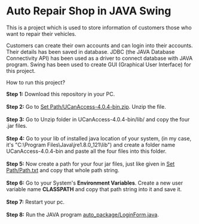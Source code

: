 # Auto Repair Shop in JAVA Swing
This is a project which is used to store information of customers those who want to repair their vehicles.

Customers can create their own accounts and can login into their accounts. Their details has been saved in database. JDBC (the JAVA Database Connectivity API) has been used as a driver to connect database with JAVA program. Swing has been used to create GUI (Graphical User Interface) for this project.

How to run this project?

<B>Step 1:</B> Download this repository in your PC.<br /><br />
<B>Step 2:</B> Go to <a href="https://github.com/yusufidrishi2/Auto-Repair-Shop-in-JAVA-Swing-Project/blob/master/auto_package/Set%20Path/UCanAccess-4.0.4-bin.zip">Set Path/UCanAccess-4.0.4-bin.zip</a>. Unzip the file.<br /><br />
<B>Step 3:</B> Go to Unzip folder in UCanAccess-4.0.4-bin/lib/ and copy the four .jar files.<br /><br />
<B>Step 4:</B> Go to your lib of installed java location of your system, (in my case, it's "C:\Program Files\Java\jre1.8.0_121\lib\") and create a folder name UCanAccess-4.0.4-bin and paste all the four files into this folder.<br /><br />
<B>Step 5:</B> Now create a path for your four jar files, just like given in <a href="https://github.com/yusufidrishi2/Auto-Repair-Shop-in-JAVA-Swing-Project/blob/master/auto_package/Set%20Path/Path.txt">Set Path/Path.txt</a> and copy that whole path string.<br /><br />
<B>Step 6:</B> Go to your System's <B>Environment Variables</B>. Create a new user variable name <B>CLASSPATH</B> and copy that path string into it and save it.<br /><br />
<B>Step 7:</B> Restart your pc.<br /><br />
<B>Step 8:</B> Run the JAVA program <a href="https://github.com/yusufidrishi2/Auto-Repair-Shop-in-JAVA-Swing-Project/blob/master/auto_package/LoginForm.java">auto_package/LoginForm.java</a>.
